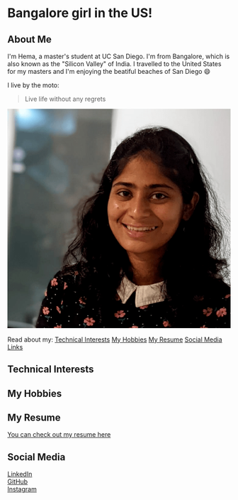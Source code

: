 # Bangalore girl in the US!

## About Me

I'm Hema, a master's student at UC San Diego. I'm from Bangalore, which is also known as the "Silicon Valley" of India. I travelled to the United States for my masters and I'm enjoying the beatiful beaches of San Diego :smile: 

I live by the moto:  
> Live life without any regrets 

![This is me!](hema.png)

Read about my:
[Technical Interests](#technical-interests)
[My Hobbies](#my-hobbies)
[My Resume](#my-resume)
[Social Media Links](#social-media)

## Technical Interests

## My Hobbies


## My Resume
[You can check out my resume here](Hema_Resume.pdf)

## Social Media
[LinkedIn](https://www.linkedin.com/in/hema-thota/)  
[GitHub](https://github.com/hemathota)  
[Instagram](https://www.instagram.com/wandering_hema/)  